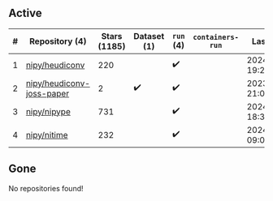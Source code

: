 ## Active
| # | Repository (4) | Stars (1185) | Dataset (1) | `run` (4) | `containers-run` | Last Modified |
| --- | --- | --- | --- | --- | --- | --- |
| 1 | [nipy/heudiconv](https://github.com/nipy/heudiconv) | 220 |  | :heavy_check_mark: |  | 2024-04-16 19:27:03+00:00 |
| 2 | [nipy/heudiconv-joss-paper](https://github.com/nipy/heudiconv-joss-paper) | 2 | :heavy_check_mark: | :heavy_check_mark: |  | 2023-07-17 21:09:07+00:00 |
| 3 | [nipy/nipype](https://github.com/nipy/nipype) | 731 |  | :heavy_check_mark: |  | 2024-04-15 18:33:56+00:00 |
| 4 | [nipy/nitime](https://github.com/nipy/nitime) | 232 |  | :heavy_check_mark: |  | 2024-02-14 09:00:17+00:00 |

## Gone
No repositories found!
